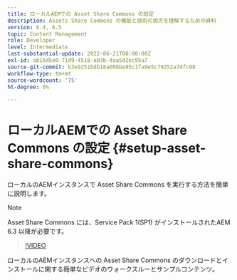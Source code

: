 ```yaml
---
title: ローカルAEMでの Asset Share Commons の設定
description: Assets Share Commons の機能と技術の両方を理解するための資料
version: 6.4, 6.5
topic: Content Management
role: Developer
level: Intermediate
last-substantial-update: 2022-06-21T00:00:00Z
exl-id: ab16d5e0-71d9-4518-a03b-4aa5d2ec95a7
source-git-commit: b3e9251bdb18a008be95c1fa9e5c79252a74fc98
workflow-type: tm+mt
source-wordcount: '75'
ht-degree: 0%

---
```


# ローカルAEMでの Asset Share Commons の設定 {#setup-asset-share-commons}

ローカルのAEMインスタンスで Asset Share Commons を実行する方法を簡単に説明します。

>[!NOTE]
>
>Asset Share Commons には、Service Pack 1(SP1) がインストールされたAEM 6.3 以降が必要です。

>[!VIDEO](https://video.tv.adobe.com/v/20499?quality=12&learn=on)

ローカルのAEMインスタンスへの Asset Share Commons のダウンロードとインストールに関する簡単なビデオのウォークスルーとサンプルコンテンツ。
